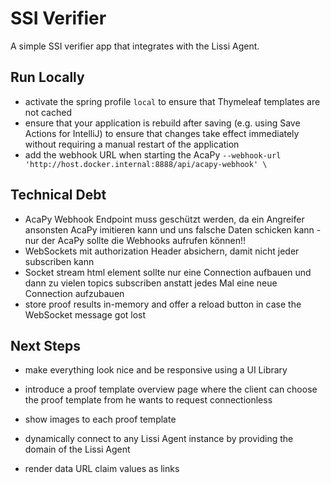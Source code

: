 # SSI Verifier

A simple SSI verifier app that integrates with the Lissi Agent.

## Run Locally

- activate the spring profile `local` to ensure that Thymeleaf templates are not
  cached
- ensure that your application is rebuild after saving (e.g. using Save Actions
  for IntelliJ) to ensure that changes take effect immediately without requiring
  a manual restart of the application
- add the webhook URL when starting the
  AcaPy `--webhook-url 'http://host.docker.internal:8888/api/acapy-webhook' \`

## Technical Debt

- AcaPy Webhook Endpoint muss geschützt werden, da ein Angreifer ansonsten AcaPy
  imitieren kann und uns falsche Daten schicken kann - nur der AcaPy sollte die
  Webhooks aufrufen können!!
- WebSockets mit authorization Header absichern, damit nicht jeder subscriben
  kann
- Socket stream html element sollte nur eine Connection aufbauen und dann zu
  vielen topics subscriben anstatt jedes Mal eine neue Connection aufzubauen
- store proof results in-memory and offer a reload button in case the WebSocket
  message got lost

## Next Steps

- make everything look nice and be responsive using a UI Library

- introduce a proof template overview page where the client can choose the proof
  template from he wants to request connectionless
- show images to each proof template

- dynamically connect to any Lissi Agent instance by providing the domain of the
  Lissi Agent

- render data URL claim values as links 
